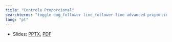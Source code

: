 ```yaml
---
title: "Controle Proporcional"
searchterms: "toggle dog_follower line_follower line advanced proportional proportional_control controle_proporcional"
lang: "pt"
---
```

 <ul>
 <li class="ng-binding">Slides:
 <a href="translations/pt-br/advanced/ProportionalControl.pptx">PPTX</a>,
 <a href="translations/pt-br/advanced/ProportionalControl.pdf">PDF</a>
 </li>
 </ul>
